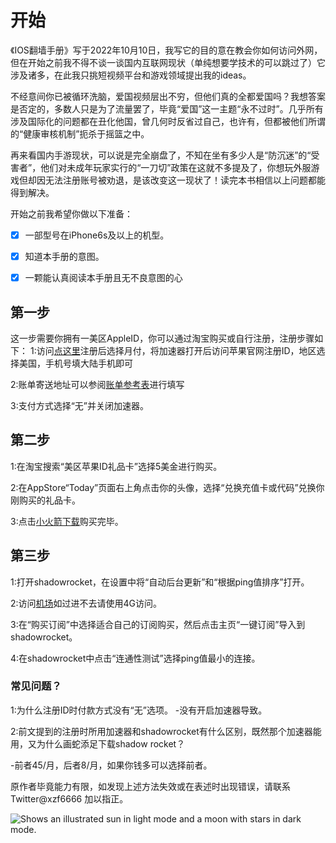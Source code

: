 # 开始
《IOS翻墙手册》写于2022年10月10日，我写它的目的意在教会你如何访问外网，但在开始之前我不得不谈一谈国内互联网现状（单纯想要学技术的可以跳过了）它涉及诸多，在此我只挑短视频平台和游戏领域提出我的ideas。

不经意间你已被循环洗脑，爱国视频层出不穷，但他们真的全都爱国吗？我想答案是否定的，多数人只是为了流量罢了，毕竟“爱国”这一主题“永不过时”。几乎所有涉及国际化的问题都在丑化他国，曾几何时反省过自己，也许有，但都被他们所谓的“健康审核机制”扼杀于摇篮之中。

再来看国内手游现状，可以说是完全崩盘了，不知在坐有多少人是“防沉迷”的“受害者”，他们对未成年玩家实行的“一刀切”政策在这就不多提及了，你想玩外服游戏但却因无法注册账号被劝退，是该改变这一现状了！读完本书相信以上问题都能得到解决。

开始之前我希望你做以下准备：

* [x] 一部型号在iPhone6s及以上的机型。
* [x] 知道本手册的意图。
* [x] 一颗能认真阅读本手册且无不良意图的心


## 第一步
这一步需要你拥有一美区AppleID，你可以通过淘宝购买或自行注册，注册步骤如下：
1:访问[点这里](https://www.qingyuesl.com/login.html?channel=zhaohui)注册后选择月付，将加速器打开后访问苹果官网注册ID，地区选择美国，手机号填大陆手机即可

2:账单寄送地址可以参阅[账单参考表](https://github.com/xzf306098908/-/blob/main/README.md)进行填写

3:支付方式选择“无”并关闭加速器。


## 第二步
1:在淘宝搜索“美区苹果ID礼品卡”选择5美金进行购买。

2:在AppStore“Today”页面右上角点击你的头像，选择“兑换充值卡或代码”兑换你刚购买的礼品卡。

3:点击[小火箭下载](https://apps.apple.com/us/app/shadowrocket/id932747118?l=zh)购买完毕。

## 第三步

1:打开shadowrocket，在设置中将“自动后台更新”和“根据ping值排序”打开。

2:访问[机场](https://xstars.top/#/dashboard)如过进不去请使用4G访问。

3:在“购买订阅”中选择适合自己的订阅购买，然后点击主页“一键订阅”导入到shadowrocket。

4:在shadowrocket中点击“连通性测试”选择ping值最小的连接。

### 常见问题？

1:为什么注册ID时付款方式没有“无”选项。
-没有开启加速器导致。

2:前文提到的注册时所用加速器和shadowrocket有什么区别，既然那个加速器能用，又为什么画蛇添足下载shadow
rocket？

-前者45/月，后者8/月，如果你钱多可以选择前者。


原作者毕竟能力有限，如发现上述方法失效或在表述时出现错误，请联系 Twitter@xzf6666 加以指正。



<picture>
  <source media="(prefers-color-scheme: dark)" srcset="https://user-images.githubusercontent.com/25423296/163456776-7f95b81a-f1ed-45f7-b7ab-8fa810d529fa.png">
  <source media="(prefers-color-scheme: light)" srcset="https://user-images.githubusercontent.com/25423296/163456779-a8556205-d0a5-45e2-ac17-42d089e3c3f8.png">
  <img alt="Shows an illustrated sun in light mode and a moon with stars in dark mode." src="https://user-images.githubusercontent.com/25423296/163456779-a8556205-d0a5-45e2-ac17-42d089e3c3f8.png">
</picture>

